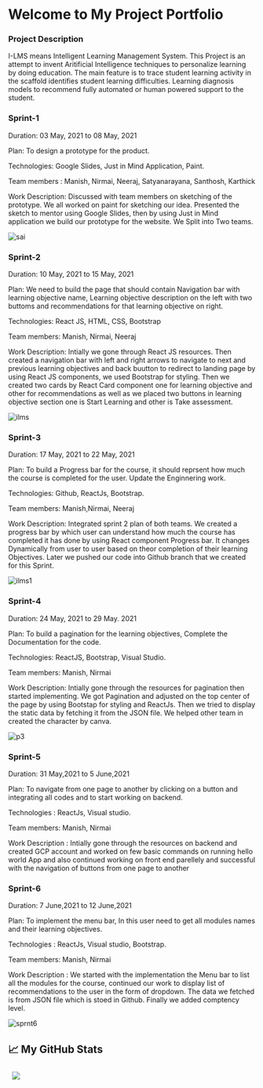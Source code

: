 # Welcome to My Project Portfolio

### Project Description
I-LMS means Intelligent Learning Management System. This Project is an attempt to invent Aritificial Intelligence techniques to personalize learning by doing education. The main feature is to trace student learning activity in the scaffold identifies student learning difficulties. Learning diagnosis models to recommend fully automated or human powered support to the student.

### Sprint-1

Duration: 03 May, 2021 to 08 May, 2021

Plan: To design a prototype for the product.

Technologies: Google Slides, Just in Mind Application, Paint.

Team members : Manish, Nirmai, Neeraj, Satyanarayana, Santhosh, Karthick 

Work Description: Discussed with team members on sketching of the prototype. We all worked on paint for sketching our idea. Presented the sketch to mentor using Google Slides, then by using Just in Mind application we build our prototype for the website. We Split into Two teams.


![sai](https://user-images.githubusercontent.com/72133265/120311869-a40ca400-c2f5-11eb-8645-d95c6b015b0c.png)


### Sprint-2

Duration: 10 May, 2021 to 15 May, 2021

Plan: We need to build the page that should contain Navigation bar with learning objective name, Learning objective description on the left with two buttoms and recommendations for that learning objective on right.

Technologies: React JS, HTML, CSS, Bootstrap

Team members: Manish, Nirmai, Neeraj
 
 Work Description: Intially we gone through React JS resources. Then created a navigation bar with left and right arrows to navigate to next and previous learning objectives and back buutton to redirect to landing page by using React JS components, we used Bootstrap for styling. Then we created two cards by React Card component one for learning objective and other for recommendations as well as we placed two buttons in learning objective section one is Start Learning and other is Take assessment.
 
 
 ![ilms](https://user-images.githubusercontent.com/72133265/119024437-aea76f00-b9c0-11eb-941d-7175f3bb547c.PNG)

### Sprint-3

Duration: 17 May, 2021 to 22 May, 2021

Plan: To build a Progress bar for the course, it should reprsent how much the course is completed for the user. Update the Enginnering work. 

Technologies: Github, ReactJs, Bootstrap.

Team members: Manish,Nirmai, Neeraj

Work Description: Integrated sprint 2 plan of both teams. We created a progress bar by which user can understand how much the course has completed it has done by using React component Progress bar. It changes Dynamically from user to user based on theor completion of their learning Objectives. Later we pushed our code into Github branch that we created for this Sprint. 

![ilms1](https://user-images.githubusercontent.com/72133265/119877379-96969900-bf46-11eb-8512-3c836aed62d0.PNG)

### Sprint-4

Duration: 24 May, 2021 to  29 May. 2021

Plan: To build a pagination for the learning objectives, Complete the Documentation for the code.

Technologies: ReactJS, Bootstrap, Visual Studio. 

Team members: Manish, Nirmai

Work Description: Intially gone through the resources for pagination then started implementing. We got Pagination and adjusted on the top center of the page by using Bootstap for styling and ReactJs. Then we tried to display the static data by fetching it from the JSON file. We helped other team in created the character by canva.

![p3](https://user-images.githubusercontent.com/72133265/120310426-04024b00-c2f4-11eb-8805-c9e4677c9158.PNG)

### Sprint-5

Duration: 31 May,2021 to 5 June,2021

Plan: To navigate from one page to another by clicking on a button and integrating all codes and to start working on backend.

Technologies : ReactJs, Visual studio.

Team members: Manish, Nirmai

Work Description : Intially gone through the resources on backend and created GCP account and worked on few basic commands on running hello world App and also continued working on front end parellely and successful with the navigation of buttons from one page to another

### Sprint-6

Duration: 7 June,2021 to 12 June,2021

Plan: To implement the menu bar, In this user need to get all modules names and their learning objectives.

Technologies : ReactJs, Visual studio, Bootstrap.

Team members: Manish, Nirmai

Work Description :  We started with the implementation the Menu bar to list all the modules for the course, continued our work to display list of recommendations to the user in the form of dropdown. The data we fetched is from JSON file which is stoed in Github. Finally we added comptency level.

![sprnt6](https://user-images.githubusercontent.com/72133265/121785419-55091d80-cbd7-11eb-9dac-52530af5419a.png)


## &#x1f4c8;  My GitHub Stats

<a href="https://github.com/SaiManish48">
  <img align="center" style="margin:0.5rem" src="https://github-readme-stats.vercel.app/api?username=SaiManish48&show_icons=true&line_height=27&count_private=true&title_color=ffffff&text_color=c9cacc&icon_color=4AB097&bg_color=1A2B34"/>
</a>
